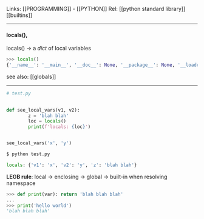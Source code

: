 Links: [[PROGRAMMING]] - [[PYTHON]]
Rel: [[python standard library]] [[builtins]]

--- 
#### locals(), 
locals() -> a *dict* of local variables

```py
>>> locals()
{'__name__': '__main__', '__doc__': None, '__package__': None, '__loader__': <class '_frozen_importlib.BuiltinImporter'>, '__spec__': None, '__annotations__': {}, '__builtins__': <module 'builtins' (built-in)>}
```

see also: [[globals]]

--- 

```py
# test.py
      

def see_local_vars(v1, v2):
        z = 'blah blah'
        loc = locals()
        print(f'locals: {loc}')


see_local_vars('x', 'y')
```
```py
$ python test.py

locals: {'v1': 'x', 'v2': 'y', 'z': 'blah blah'}
```

**LEGB rule**: local -> enclosing -> global -> built-in when resolving namespace

```py
>>> def print(var): return 'blah blah blah'
...
>>> print('hello world')
'blah blah blah'
```
